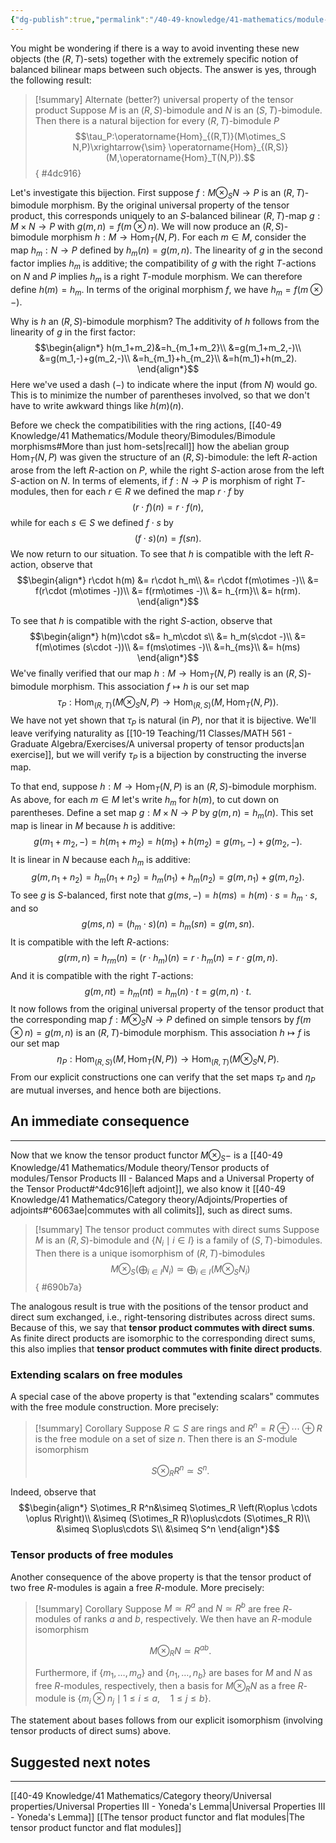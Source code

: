 ```yaml
---
{"dg-publish":true,"permalink":"/40-49-knowledge/41-mathematics/module-theory/tensor-products-of-modules/tensor-products-iv-the-adjoint-property/","tags":["module_theory"],"updated":"2025-03-31T13:05:05-07:00"}
---
```


You might be wondering if there is a way to avoid inventing these new objects (the $(R,T)$-sets) together with the extremely specific notion of balanced bilinear maps between such objects. The answer is yes, through the following result:

>[!summary] Alternate (better?) universal property of the tensor product
>Suppose $M$ is an $(R,S)$-bimodule and $N$ is an $(S, T)$-bimodule. Then there is a natural bijection for every $(R,T)$-bimodule $P$
>$$\tau_P:\operatorname{Hom}_{(R,T)}(M\otimes_S N,P)\xrightarrow{\sim} \operatorname{Hom}_{(R,S)}(M,\operatorname{Hom}_T(N,P)).$$
{ #4dc916}


Let's investigate this bijection. First suppose $f:M\otimes_S N\to P$ is an $(R,T)$-bimodule morphism. By the original universal property of the tensor product, this corresponds uniquely to an $S$-balanced bilinear $(R,T)$-map $g:M\times N\to P$ with $g(m,n)= f(m\otimes n)$. We will now produce an $(R,S)$-bimodule morphism $h:M\to \operatorname{Hom}_T(N,P)$. For each $m\in M,$ consider the map $h_m:N\to P$ defined by $h_m(n)=g(m,n).$ The linearity of $g$ in the second factor implies $h_m$ is additive; the compatibility of $g$ with the right $T$-actions on $N$ and $P$ implies $h_m$ is a right $T$-module morphism. We can therefore define $h(m)=h_m$. In terms of the original morphism $f$, we have $h_m=f(m\otimes -)$.

Why is $h$ an $(R,S)$-bimodule morphism? The additivity of $h$ follows from the linearity of $g$ in the first factor:
$$\begin{align*}
h(m_1+m_2)&=h_{m_1+m_2}\\
&=g(m_1+m_2,-)\\
&=g(m_1,-)+g(m_2,-)\\
&=h_{m_1}+h_{m_2}\\
&=h(m_1)+h(m_2).
\end{align*}$$
Here we've used a dash ($-$) to indicate where the input (from $N$) would go. This is to minimize the number of parentheses involved, so that we don't have to write awkward things like $h(m)(n)$.

Before we check the compatibilities with the ring actions, [[40-49 Knowledge/41 Mathematics/Module theory/Bimodules/Bimodule morphisms#More than just hom-sets\|recall]] how the abelian group $\operatorname{Hom}_T(N,P)$ was given the structure of an $(R,S$)-bimodule: the left $R$-action arose from the left $R$-action on $P$, while the right $S$-action arose from the left $S$-action on $N$. In terms of elements, if $f:N\to P$ is morphism of right $T$-modules, then for each $r\in R$ we defined the map $r\cdot f$ by
$$(r\cdot f)(n)=r\cdot f(n),$$
while for each $s\in S$ we defined $f\cdot s$ by
$$(f\cdot s)(n)=f(sn).$$
We now return to our situation. To see that $h$ is compatible with the left $R$-action, observe that
$$\begin{align*}
r\cdot h(m) &= r\cdot h_m\\
&= r\cdot f(m\otimes -)\\
&= f(r\cdot (m\otimes -))\\
&= f(rm\otimes -)\\
&= h_{rm}\\
&= h(rm).
\end{align*}$$

To see that $h$ is compatible with the right $S$-action, observe that
$$\begin{align*}
h(m)\cdot s&= h_m\cdot s\\
&= h_m(s\cdot -)\\
&= f(m\otimes (s\cdot -))\\
&= f(ms\otimes -)\\
&=h_{ms}\\
&= h(ms)
\end{align*}$$
We've finally verified that our map $h:M\to\operatorname{Hom}_T(N,P)$ really is an $(R,S)$-bimodule morphism. This association $f\mapsto h$ is our set map
$$\tau_P:\operatorname{Hom}_{(R,T)}(M\otimes_S N,P)\to\operatorname{Hom}_{(R,S)}(M,\operatorname{Hom}_T(N,P)).$$
We have not yet shown that $\tau_P$ is natural (in $P$), nor that it is bijective. We'll leave verifying naturality as [[10-19 Teaching/11 Classes/MATH 561 - Graduate Algebra/Exercises/A universal property of tensor products\|an exercise]], but we will verify $\tau_P$ is a bijection by constructing the inverse map.

To that end, suppose $h:M\to\operatorname{Hom}_T(N,P)$ is an $(R,S)$-bimodule morphism. As above, for each $m\in M$ let's write $h_m$ for $h(m)$, to cut down on parentheses. Define a set map $g:M\times N\to P$ by $g(m,n)=h_m(n).$ This set map is linear in $M$ because $h$ is additive:
$$g(m_1+m_2,-)=h(m_1+m_2)=h(m_1)+h(m_2)=g(m_1,-)+g(m_2,-).$$
It is linear in $N$ because each $h_m$ is additive:
$$g(m,n_1+n_2)=h_m(n_1+n_2)=h_m(n_1)+h_m(n_2)=g(m,n_1)+g(m,n_2).$$
To see $g$ is $S$-balanced, first note that $g(ms,-)=h(ms)=h(m)\cdot s=h_m\cdot s$, and so
$$g(ms,n)=(h_m\cdot s)(n)=h_m(sn)=g(m,sn).$$
It is compatible with the left $R$-actions:
$$g(rm,n)=h_{rm}(n)=(r\cdot h_m)(n)=r\cdot h_m(n)=r\cdot g(m,n).$$
And it is compatible with the right $T$-actions:
$$g(m,nt)=h_m(nt)=h_m(n)\cdot t=g(m,n)\cdot t.$$
It now follows from the original universal property of the tensor product that the corresponding map $f:M\otimes_S N\to P$ defined on simple tensors by $f(m\otimes n)=g(m,n)$ is an $(R,T)$-bimodule morphism. This association $h\mapsto f$ is our set map
$$\eta_P:\operatorname{Hom}_{(R,S)}(M,\operatorname{Hom}_T(N,P))\to\operatorname{Hom}_{(R,T)}(M\otimes_S N,P).$$
From our explicit constructions one can verify that the set maps $\tau_P$ and $\eta_P$ are mutual inverses, and hence both are bijections.

## An immediate consequence
---

 Now that we know the tensor product functor $M\otimes_S -$ is a [[40-49 Knowledge/41 Mathematics/Module theory/Tensor products of modules/Tensor Products III - Balanced Maps and a Universal Property of the Tensor Product#^4dc916\|left adjoint]], we also know it [[40-49 Knowledge/41 Mathematics/Category theory/Adjoints/Properties of adjoints#^6063ae\|commutes with all colimits]], such as direct sums.

>[!summary] The tensor product commutes with direct sums
>Suppose $M$ is an $(R,S)$-bimodule and $\{N_i\mid i\in I\}$ is a family of $(S,T)$-bimodules. Then there is a unique isomorphism of $(R,T)$-bimodules
$$M\otimes_S \left(\bigoplus_{i\in I} N_i\right)\simeq \bigoplus_{i\in I} \left(M\otimes_S N_i\right)$$
{ #690b7a}


The analogous result is true with the positions of the tensor product and direct sum exchanged, i.e., right-tensoring distributes across direct sums. Because of this, we say that **tensor product commutes with direct sums**. As finite direct products are isomorphic to the corresponding direct sums, this also implies that **tensor product commutes with finite direct products**.

### Extending scalars on free modules

A special case of the above property is that "extending scalars" commutes with the free module construction. More precisely:

>[!summary] Corollary
>Suppose $R\subseteq S$ are rings and $R^n=R\oplus\cdots \oplus R$ is the free module on a set of size $n$. 
>Then there is an $S$-module isomorphism
>
>$$S\otimes_R R^n \simeq S^n.$$
>

Indeed, observe that
$$\begin{align*}
S\otimes_R R^n&\simeq S\otimes_R \left(R\oplus \cdots \oplus R\right)\\
&\simeq (S\otimes_R R)\oplus\cdots (S\otimes_R R)\\
&\simeq S\oplus\cdots S\\
&\simeq S^n
\end{align*}$$

### Tensor products of free modules

Another consequence of the above property is that the tensor product of two free $R$-modules is again a free $R$-module. More precisely:

>[!summary] Corollary
>Suppose $M\simeq R^a$ and $N\simeq R^b$ are free $R$-modules of ranks $a$ and $b$, respectively. We then have an $R$-module isomorphism
>
> $$M\otimes_R N\simeq R^{ab}.$$
> 
> Furthermore, if $\{m_1,\ldots, m_a\}$ and $\{n_1,\ldots, n_b\}$ are bases for $M$ and $N$ as free $R$-modules, respectively, then a basis for $M\otimes_R N$ as a free $R$-module is $\{m_i\otimes n_j\mid 1\leq i\leq a,\quad 1\leq j\leq b\}$.

The statement about bases follows from our explicit isomorphism (involving tensor products of direct sums) above.

## Suggested next notes
---

[[40-49 Knowledge/41 Mathematics/Category theory/Universal properties/Universal Properties III - Yoneda's Lemma\|Universal Properties III - Yoneda's Lemma]]
[[The tensor product functor and flat modules\|The tensor product functor and flat modules]]
